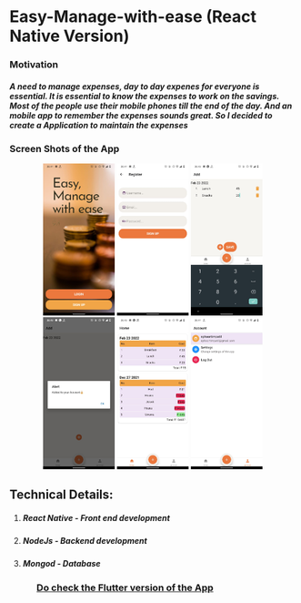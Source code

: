 # Easy-Manage-with-ease (React Native Version)

### Motivation
<h5>A need to manage expenses, day to day expenes for everyone is essential. It is essential to know the expenses to work on the savings. Most of the people use their mobile phones till the end of the day. And an mobile app to remember the expenses sounds great. So I decided to create a Application to maintain the expenses</h5>

### Screen Shots of the App
<p align="center">
  <img src="https://github.com/SumitAthani/Easy-Manage-with-ease/blob/main/ScreenShots/Welcome%20Page.jpeg" width="25%" height="50%" title="hover text">
  <img src="https://github.com/SumitAthani/Easy-Manage-with-ease/blob/main/ScreenShots/Sign%20up%20page.jpeg" width="25%" height="50%" title="hover text">
  <img src="https://github.com/SumitAthani/Easy-Manage-with-ease/blob/main/ScreenShots/Adding%20epenses.jpeg" width="25%" height="50%" title="hover text">
  <img src="https://github.com/SumitAthani/Easy-Manage-with-ease/blob/main/ScreenShots/Alert%20as%20a%20feedback.jpeg" width="25%" height="50%" title="hover text">
   <img src="https://github.com/SumitAthani/Easy-Manage-with-ease/blob/main/ScreenShots/All%20expenses.jpeg" width="25%" height="50%" title="hover text">
   <img src="https://github.com/SumitAthani/Easy-Manage-with-ease/blob/main/ScreenShots/Profile%20Page.jpeg" width="25%" height="50%" title="hover text">
</p>


<h2> Technical Details: </h2>
<ol>
<li><h5> React Native - Front end development </h5></li>
<li><h5> NodeJs - Backend development </h5></li>
<li><h5> Mongod - Database </h5></li>
<ol>



[<h3>Do check the Flutter version of the App</h3>](https://github.com/SumitAthani/Manage)
